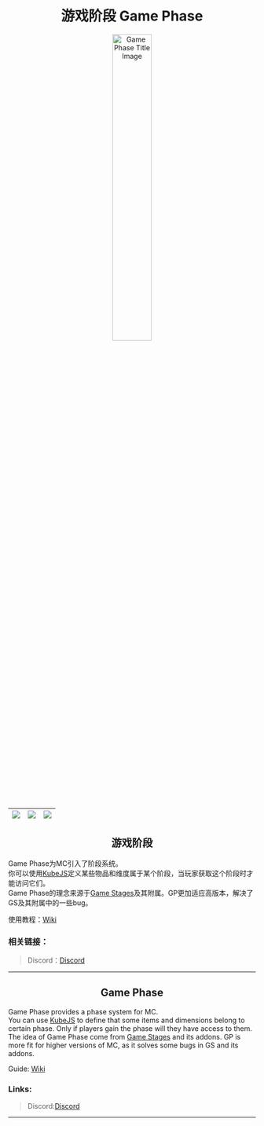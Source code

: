 <div align="center">

# 游戏阶段 Game Phase

<img src="icon.png" width="40%" alt="Game Phase Title Image">

| [![][curseforge-badge]][curseforge-download] | [![][modrinth-badge]][modrinth-download] | [![][discord-badge]][discord-link] |
| -------------------------------------------- | ---------------------------------------- | ---------------------------------- |

</div>

<h2 align="center">游戏阶段</h2>

Game Phase为MC引入了阶段系统。  
你可以使用[KubeJS](https://github.com/KubeJS-Mods/KubeJS)定义某些物品和维度属于某个阶段，当玩家获取这个阶段时才能访问它们。  
Game Phase的理念来源于[Game Stages](https://github.com/Darkhax-Minecraft/Game-Stages)及其附属。GP更加适应高版本，解决了GS及其附属中的一些bug。

使用教程：[Wiki](https://github.com/CPearl0/GamePhase/wiki)

### 相关链接：

> Discord：[Discord](https://discord.gg/mggnae2CVW)

---

<h2 align="center">Game Phase</h2>

Game Phase provides a phase system for MC.  
You can use [KubeJS](https://github.com/KubeJS-Mods/KubeJS) to define that some items and dimensions belong to certain phase. Only if players gain the phase will they have access to them.  
The idea of Game Phase come from [Game Stages](https://github.com/Darkhax-Minecraft/Game-Stages) and its addons. GP is more fit for higher versions of MC, as it solves some bugs in GS and its addons.  

Guide: [Wiki](https://github.com/CPearl0/GamePhase/wiki)  

### Links:

> Discord:[Discord](https://discord.gg/mggnae2CVW)

---

[curseforge-badge]: https://img.shields.io/curseforge/dt/975444?style=for-the-badge&logo=curseforge&label=CurseForge%20Downloads&labelColor=0d0d0d&color=ff784d
[curseforge-download]: https://www.curseforge.com/minecraft/mc-mods/game-phase
[modrinth-badge]: https://img.shields.io/modrinth/dt/Rjr0gZy1?style=for-the-badge&logo=modrinth&labelColor=16181c&color=17b85a
[modrinth-download]: https://modrinth.com/mod/game-phase
[discord-badge]: https://img.shields.io/discord/1203359505841389670?style=for-the-badge&logo=discord&label=discord&labelColor=2b2d31&color=23a55a
[discord-link]: https://discord.gg/EbRDmZmGKz

